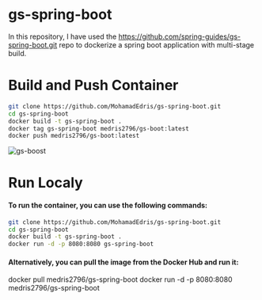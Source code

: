 # gs-spring-boot
In this repository, I have used the https://github.com/spring-guides/gs-spring-boot.git repo to dockerize a spring boot application with multi-stage build.

# Build and Push Container

```bash
git clone https://github.com/MohamadEdris/gs-spring-boot.git
cd gs-spring-boot
docker build -t gs-spring-boot .
docker tag gs-spring-boot medris2796/gs-boot:latest
docker push medris2796/gs-boot:latest
```
![gs-boost](https://user-images.githubusercontent.com/73100170/177014284-60c3bbc7-21e8-40f9-aa85-67fae6ac6a56.PNG)

# Run Localy
#### To run the container, you can use the following commands:


```bash
git clone https://github.com/MohamadEdris/gs-spring-boot.git
cd gs-spring-boot
docker build -t gs-spring-boot .
docker run -d -p 8080:8080 gs-spring-boot
```
#### Alternatively, you can pull the image from the Docker Hub and run it:

docker pull medris2796/gs-spring-boot
docker run -d -p 8080:8080 medris2796/gs-spring-boot

